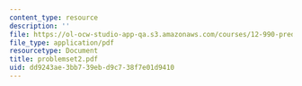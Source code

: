 ```yaml
---
content_type: resource
description: ''
file: https://ol-ocw-studio-app-qa.s3.amazonaws.com/courses/12-990-prediction-and-predictability-in-the-atmosphere-and-oceans-spring-2003/dd9243ae3bb739ebd9c738f7e01d9410_problemset2.pdf
file_type: application/pdf
resourcetype: Document
title: problemset2.pdf
uid: dd9243ae-3bb7-39eb-d9c7-38f7e01d9410
---
```

